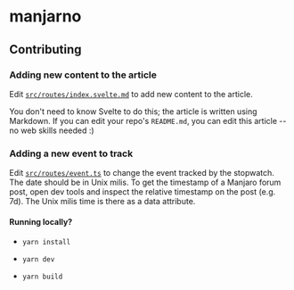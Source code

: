# manjarno

## Contributing

### Adding new content to the article
Edit [`src/routes/index.svelte.md`](https://github.com/EmeraldSnorlax/manjarno/blob/main/src/routes/index.svelte.md) to add new content to the article.

You don't need to know Svelte to do this; the article is written using Markdown. If you can edit your repo's `README.md`, you can edit this article -- no web skills needed :)

### Adding a new event to track
Edit [`src/routes/event.ts`](https://github.com/EmeraldSnorlax/manjarno/blob/main/src/routes/event.ts) to change the event tracked by the stopwatch. The date should be in Unix milis.
To get the timestamp of a Manjaro forum post, open dev tools and inspect the relative timestamp on the post (e.g. 7d). The Unix milis time is there as a data attribute.

#### Running locally?

* `yarn install`

* `yarn dev`

* `yarn build`
